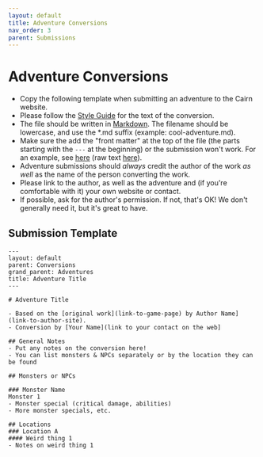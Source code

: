 ```yaml
---
layout: default
title: Adventure Conversions
nav_order: 3
parent: Submissions
---
```


# Adventure Conversions

- Copy the following template when submitting an adventure to the Cairn website. 
- Please follow the [Style Guide](/submissions/style-guide) for the text of the conversion. 
- The file should be written in [Markdown](/submissions/submission-guide/#markdown). The filename should be lowercase, and use the *.md suffix (example: cool-adventure.md).
- Make sure the add the "front matter" at the top of the file (the parts starting with the `---` at the beginning) or the submission won't work. For an example, see [here](/adventures/conversions/stellarium-of-the-vinteralf) (raw text [here](https://github.com/yochaigal/cairn/blob/main/adventures/conversions/stellarium-of-the-vinteralf.md)).
- Adventure submissions should _always_ credit the author of the work _as well_ as the name of the person converting the work. 
- Please link to the author, as well as the adventure and (if you're comfortable with it) your own website or contact. 
- If possible, ask for the author's permission. If not, that's OK! We don't generally need it, but it's great to have.

## Submission Template

```
---
layout: default
parent: Conversions
grand_parent: Adventures
title: Adventure Title
---

# Adventure Title

- Based on the [original work](link-to-game-page) by Author Name](link-to-author-site).
- Conversion by [Your Name](link to your contact on the web]

## General Notes
- Put any notes on the conversion here!
- You can list monsters & NPCs separately or by the location they can be found

## Monsters or NPCs

### Monster Name
Monster 1
- Monster special (critical damage, abilities)
- More monster specials, etc.

## Locations
### Location A
#### Weird thing 1
- Notes on weird thing 1

```
